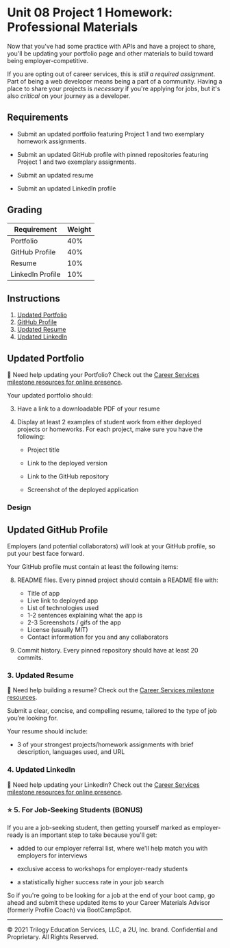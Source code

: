 # Unit 08 Project 1 Homework: Professional Materials

Now that you've had some practice with APIs and have a project to share, you'll be updating your portfolio page and other materials to build toward being employer-competitive.

If you are opting out of career services, this is _still a required assignment_. Part of being a web developer means being a part of a community. Having a place to share your projects is _necessary_ if you're applying for jobs, but it's also _critical_ on your journey as a developer.

## Requirements

* Submit an updated portfolio featuring Project 1 and two exemplary homework assignments.

* Submit an updated GitHub profile with pinned repositories featuring Project 1 and two exemplary assignments.

* Submit an updated resume

* Submit an updated LinkedIn profile

## Grading

| Requirement      | Weight |
| ---------------- | ------ |
| Portfolio        | 40%    |
| GitHub Profile   | 40%    |
| Resume           | 10%    |
| LinkedIn Profile | 10%    |

## Instructions

1. [Updated Portfolio](#updated-portfolio)
2. [GitHub Profile](#updated-github-profile)
3. [Updated Resume](#updated-resume)
4. [Updated LinkedIn](#updated-linkedin)

## Updated Portfolio

💁 Need help updating your Portfolio? Check out the [Career Services milestone resources for online presence](hhttps://sites.google.com/2u.com/careerservices-webdev/coding-milestones/milestone-polish-online-presence).

Your updated portfolio should:

<!-- 1. Display your full name, email, and phone number -->

<!-- 2. Have links to your GitHub profile and LinkedIn profile -->

3. Have a link to a downloadable PDF of your resume

4. Display at least 2 examples of student work from either deployed projects or homeworks. For each project, make sure you have the following:

    * Project title

    * Link to the deployed version

    * Link to the GitHub repository

    * Screenshot of the deployed application

<!-- 5. Have a polished, mobile-responsive user interface. -->

### Design

<!-- Unfortunately, this is where it gets a little bit subjective. Your site should look -->
<!-- "polished." Here are a few guidelines on what that means: -->

<!-- * Mobile-first design -->

<!-- * Choose a color palette for your site so it doesn't just look like -->
  <!-- the default bootstrap theme or an unstyled HTML site. -->

<!-- * Make sure the font size is large enough to read, and that the colors don't cause eye strain. -->

## Updated GitHub Profile

Employers (and potential collaborators) _will_ look at your GitHub profile, so put your best face forward. 

Your GitHub profile must contain at least the following items:

<!-- 1. Professional profile picture -->

   <!-- * A photo or an image other than the default Github identicon. (a semi-professional to professional photo or an avatar photo are preferred) -->

<!-- 2. Biography -->

<!-- 3. Your current location -->

<!-- 4. Email address -->

<!-- 5. Link to your deployed portfolio -->

<!-- 6. At least 2 pinned repositories: -->

   <!-- * Navigate to [GitHub](https://github.com/) and go to your profile. -->

   <!-- * Click "Customize your pins" -->

   <!-- * Click the checkboxes for your project and 2-3 homework assignments that you would like to share -->

<!-- 7. Follow a few of your classmates. They are the beginning of your professional network and being a developer is as much about being a part of the community as it is writing code. -->

8. README files. Every pinned project should contain a README file with:

   * Title of app
   * Live link to deployed app
   * List of technologies used
   * 1-2 sentences explaining what the app is
   * 2-3 Screenshots / gifs of the app
   * License (usually MIT)
   * Contact information for you and any collaborators

9. Commit history. Every pinned repository should have at least 20 commits.

### 3. Updated Resume

💁 Need help building a resume? Check out the [Career Services milestone resources](https://sites.google.com/2u.com/careerservices-webdev/coding-milestones/milestone-develop-your-resume).

Submit a clear, concise, and compelling resume, tailored to the type of job you’re looking for.

Your resume should include:

<!-- * a heading with your name, phone number, professional email address, links to LinkedIn, portfolio and GitHub -->

<!-- * a technical skills section, with all programming languages and technologies listed -->

* 3 of your strongest projects/homework assignments with brief description, languages used, and URL

### 4. Updated LinkedIn

💁 Need help updating your LinkedIn? Check out the [Career Services milestone resources for online presence](https://sites.google.com/2u.com/careerservices-webdev/coding-milestones/milestone-polish-online-presence).

<!-- Update your LinkedIn Profile with a strong bio statement, a professional photo, and links to your Github and portfolio. -->

### ⭐ 5. For Job-Seeking Students (BONUS)

If you are a job-seeking student, then getting yourself marked as employer-ready is an important step to take because you'll get:

* added to our employer referral list, where we'll help match you with employers for interviews

* exclusive access to workshops for employer-ready students

* a statistically higher success rate in your job search

So if you're going to be looking for a job at the end of your boot camp, go ahead and submit these updated items to your Career Materials Advisor (formerly Profile Coach) via BootCampSpot.

---
© 2021 Trilogy Education Services, LLC, a 2U, Inc. brand. Confidential and Proprietary. All Rights Reserved.
